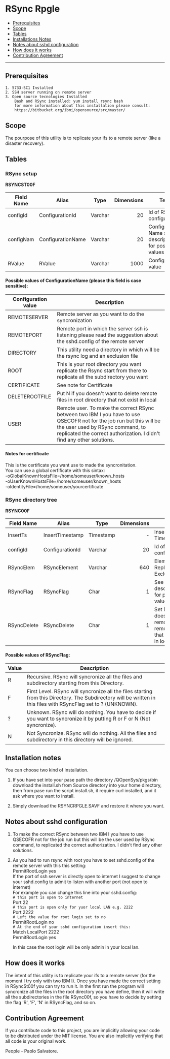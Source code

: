 # RSync Rpgle
- [Prerequisites](#markdown-header-prerequisites)
- [Scope](#markdown-header-scope)
- [Tables](#markdown-header-tables)
- [Installations Notes](#markdown-header-installation-notes)
- [Notes about sshd configuration](#markdown-header-notes-about-sshd-configuration)
- [How does it works](#markdown-header-how-does-it-works)
- [Contribution Agreement](#markdown-header-contribution-agreement)
---
## Prerequisites
	1. 5733-SC1 Installed
	2. SSH server running on remote server
	3. Open source tecnologies Installed
	    Bash and RSync installed: yum install rsync bash
	    for more information about this installation please consult:
	    https://bitbucket.org/ibmi/opensource/src/master/

## Scope
The pourpose of this utility is to replicate your ifs to a remote server (like a disaster recovery).

## Tables

### RSync setup
**RSYNCST00F** 

Field Name | Alias | Type | Dimensions | Text
--- | --- | --- | ---: | --- 
configId  | ConfigurationId | Varchar | 20 | Id of RSync configuration
configNam	|  ConfigurationName | Varchar | 20 | Configuration Name see description for possible values
RValue | RValue | Varchar | 1000 | Configuration value

#### Possible values of ConfigurationName (please this field is case sensitive):

Configuration value |  Description
--- | ---
REMOTESERVER | Remote server as you want to do the syncronization
REMOTEPORT | Remote port in which the server ssh is listening  please read the suggestion about the sshd.config of the remote server
DIRECTORY | This utility need a directory in which will be the rsync log and an exclusion file
ROOT | This is your root directory you want replicate the Rsync start from there to replicate all the subdirectory you want 
CERTIFICATE | See note for Certificate
DELETEROOTFILE | Put N if you doesn't want to delete remote files in root directory that not exist in local 
USER | Remote user. To make the correct RSync between two IBM I you have to use QSECOFR not for the job run but this will be the user used by RSync command, to replicated the correct authorization.  I didn't find any other solutions. 

#### Notes for certificate  
This is the certificate you want use to made the syncronitation.  
You can use a global cerfificate with this sintax:  
-oGlobalKnownHostsFile=/home/someuser/known_hosts  
-oUserKnownHostsFile=/home/someuser/known_hosts  
-oIdentityFile=/home/someuser/yourcertificate  


 
### RSync directory tree
**RSYNC00F** 

Field Name | Alias | Type | Dimensions | Text
--- | --- | --- | ---: | --- 
InsertTs  | InsertTimestamp | Timestamp | - | Insert Timestamp
configId  | ConfigurationId | Varchar | 20 | Id of RSync configuration
RSyncElem	|  RSyncElement | Varchar | 640 | Element to Replicate or Exclude
RSyncFlag | RSyncFlag | Char | 1 | See description for possible values
RSyncDelete | RSyncDelete | Char | 1 | Set N to doesn't remove remote file that not exist in local 

#### Possible values of RSyncFlag:
Value | Description
--- | --- 
R | Recursive. RSync will syncronize all the files and subdirectory starting from this Directory.
F | First Level. RSync will syncronize all the files starting from this Directory. The Subdirectory will be written in this files with RSyncFlag set to ? (UNKNOWN).
? | Unknown. RSync will do nothing. You have to decide if you want to syncronize it by putting R or F or N (Not syncronize).
N | Not Syncronize. RSync will do nothing. All the files and subdirectory in this directory will be ignored.

## Installation notes
You can choose two kind of installation.  

1. If you have set into your pase path the directory /QOpenSys/pkgs/bin download the install.sh from Source directory into your home directory, then from pase run the script install.sh, it require curl installed, and it ask where you want to install.

2. Simply download the RSYNCRPGLE.SAVF and restore it where you want.

## Notes about sshd configuration

1. To make the correct RSync between two IBM I you have to use QSECOFR not for the job run but this will be the user used by RSync command, to replicated the correct authorization.  I didn't find any other solutions.   
2. As you had to run rsync with root you have to set sshd.config of the remote 
     server with this this setting:  
     PermitRootLogin yes  
     If the port of ssh server is directly open to internet I suggest to change 
     your sshd.config to admit to listen with another port (not open to internet)  
     For example you can change this line into your sshd.config:    
     `# this port is open to internet`  
     Port 22  
     `# this port is open only for yuor local LAN e.g. 2222`  
     Port 2222  
     `# Left the value for root login set to no`  
     PermitRootLogin no  
     `# At the end of your sshd configuration insert this:`  
     Match LocalPort 2222  
     PermitRootLogin yes  
       
     In this case the root login will be only admin in your local lan.  

## How does it works
The intent of this utility is to replicate your ifs to a remote server (for the moment I try only with two IBM I).
Once you have made the correct setting in RSyncSt00f you can try to run it.
In the first run the program will syncronize all the files in the root directory you have define, then it will write all the subdirectories in the file RSync00f, 
so you have to decide by setting the flag 'R', 'F', 'N' in RSyncFlag, and so on.

  
## Contribution Agreement
If you contribute code to this project, you are implicitly allowing your code to be distributed under the MIT license. You are also implicitly verifying that all code is your original work.

People - Paolo Salvatore.
